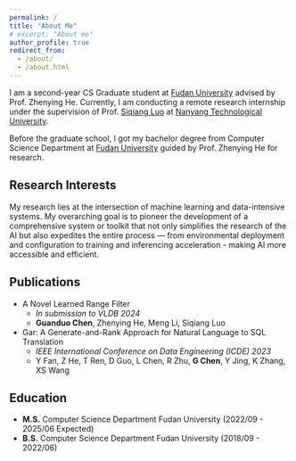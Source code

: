 ```yaml
---
permalink: /
title: "About Me"
# excerpt: "About me"
author_profile: true
redirect_from: 
  - /about/
  - /about.html
---
```


I am a second-year CS Graduate student at [Fudan University](https://www.fudan.edu.cn/) advised by Prof. Zhenying He. Currently, I am conducting a remote research internship under the supervision of Prof. [Siqiang Luo](http://siqiangluo.com/) at [Nanyang Technological University](https://www.ntu.edu.sg/scse).

Before the graduate school, I got my bachelor degree from Computer Science Department at [Fudan University](https://www.fudan.edu.cn/) guided by Prof. Zhenying He for research.

## Research Interests

My research lies at the intersection of machine learning and data-intensive systems. My overarching goal is to pioneer the development of a comprehensive system or toolkit that not only simplifies the research of the AI but also expedites the entire process — from environmental deployment and configuration to training and inferencing acceleration - making AI more accessible and efficient.


<!-- Previously, my research focused on utilizing machine learning methods to enhance the ability of data-intensive systems. Now, I am looking forward to a research opportunity to build a system to support today's enormous AI models. -->

## Publications

<!-- 1. Oasis: An Optimal Disjoint Segmented Learned Range Filter</br> -->
- A Novel Learned Range Filter
  - *In submission to VLDB 2024*
  - **Guanduo Chen**, Zhenying He, Meng Li, Siqiang Luo
- Gar: A Generate-and-Rank Approach for Natural Language to SQL Translation
  - *IEEE International Conference on Data Engineering (ICDE) 2023*
  - Y Fan, Z He, T Ren, D Guo, L Chen, R Zhu, **G Chen**, Y Jing, K Zhang, XS Wang


## Education

- **M.S.** Computer Science Department Fudan University (2022/09 - 2025/06 Expected)
- **B.S.** Computer Science Department Fudan University (2018/09 - 2022/06)